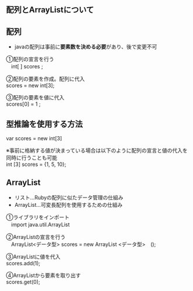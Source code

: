 ## 配列とArrayListについて


## 配列
- javaの配列は事前に**要素数を決める必要**があり、後で変更不可

①配列の宣言を行う  
　int[ ] scores ;

②配列の要素を作成。配列に代入  
  scores = new int[3];

③配列の要素を値に代入    
 scores[0] = 1 ;

## 型推論を使用する方法  
var scores = new int[3]  

※事前に格納する値が決まっている場合は以下のように配列の宣言と値の代入を同時に行うことも可能  
int [3] scores = {1, 5, 10};


## ArrayList

- リスト…Rubyの配列に似たデータ管理の仕組み
- ArrayList…可変長配列を使用するための仕組み

①ライブラリをインポート  
　import java.util.ArrayList  

②ArrayListの宣言を行う  
　ArrayList<データ型> scores = new ArrayList <データ型>　();

③ArrayListに値を代入  
  scores.add(1);

④ArrayListから要素を取り出す  
  scores.get(0);

